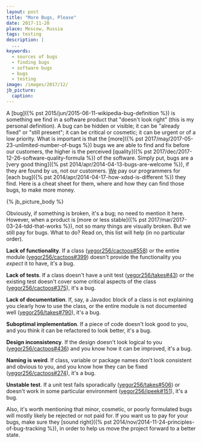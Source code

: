 ```yaml
---
layout: post
title: "More Bugs, Please"
date: 2017-11-20
place: Moscow, Russia
tags: testing
description: |
  ...
keywords:
  - sources of bugs
  - finding bugs
  - software bugs
  - bugs
  - testing
image: /images/2017/12/
jb_picture:
  caption:
---
```


A [bug]({% pst 2015/jun/2015-06-11-wikipedia-bug-definition %})
is something we find in a software product that "doesn't look right" (this
is my personal definition). A bug can be hidden or visible; it can be
"already fixed" or "still present"; it can be critical or cosmetic; it
can be urgent or of a low priority. What is important is that the
[more]({% pst 2017/may/2017-05-23-unlimited-number-of-bugs %})
bugs we are able to find and fix before our customers, the higher
is the perceived [quality]({% pst 2017/dec/2017-12-26-software-quality-formula %})
of the software. Simply put, bugs are a
[very good thing]({% pst 2014/apr/2014-04-13-bugs-are-welcome %}),
if they are found by us, not our customers.
[We](http://www.zerocracy.com) pay our programmers for
[each bug]({% pst 2014/apr/2014-04-17-how-xdsd-is-different %})
they find. Here is a cheat sheet for them, where
and how they can find those bugs, to make more money.

<!--more-->

{% jb_picture_body %}

Obviously, if something is broken, it's a bug; no need to mention it here.
However, when a product is [more or less stable]({% pst 2017/mar/2017-03-24-tdd-that-works %}),
not so many things are
visually broken. But we still pay for bugs. What to do? Read on, this
list will help (in no particular order).

**Lack of functionality**.
If a class
([yegor256/cactoos#558](https://github.com/yegor256/cactoos/issues/558))
or the entire module
([yegor256/cactoos#399](https://github.com/yegor256/cactoos/issues/399))
doesn't provide the functionality you _expect_ it to have,
it's a bug.

**Lack of tests**.
If a class doesn't have a unit test
([yegor256/takes#43](https://github.com/yegor256/takes/issues/43))
or
the existing test doesn't cover some critical aspects of the class
([yegor256/cactoos#375](https://github.com/yegor256/cactoos/issues/375)),
it's a bug.

**Lack of documentation**.
If, say, a Javadoc block of a class is not explaining you clearly
how to use the class, or the entire module is not documented well
([yegor256/takes#790](https://github.com/yegor256/takes/issues/790)),
it's a bug.

**Suboptimal implementation**.
If a piece of code doesn't look good to you, and you think it can be
refactored to look better, it's a bug.

**Design inconsistency**.
If the design doesn't look logical to you
([yegor256/cactoos#436](https://github.com/yegor256/cactoos/issues/436))
and you know how it can be improved,
it's a bug.

**Naming is weird**.
If class, variable or package names don't look consistent and
obvious to you, and you know how they can be fixed
([yegor256/cactoos#274](https://github.com/yegor256/cactoos/issues/274)),
it's a bug.

**Unstable test**.
If a unit test fails sporadically
([yegor256/takes#506](https://github.com/yegor256/takes/issues/506))
or doesn't work in some particular environment
([yegor256/jpeek#151](https://github.com/yegor256/jpeek/issues/151)),
it's a bug.

Also, it's worth mentioning that minor, cosmetic, or poorly formulated
bugs will mostly likely be rejected or not paid for. If you want us to pay for your bugs,
make sure they [sound right]({% pst 2014/nov/2014-11-24-principles-of-bug-tracking %}),
in order to help us move the project forward to a better state.

